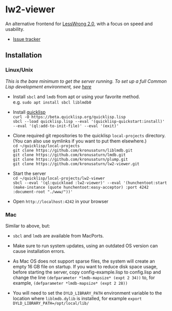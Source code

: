 # lw2-viewer
An alternative frontend for [LessWrong 2.0](https://www.lesserwrong.com/), with a focus on speed and usability.

* [Issue tracker](https://saturn.obormot.net/LW2Reader/Issues)

## Installation
### Linux/Unix

*This is the bare minimum to get the server running. To set up a full Common Lisp development environment, see [here](http://lisp-lang.org/learn/getting-started/)*

* Install `sbcl` and `lmdb` from apt or using your favorite method.  
e.g. `sudo apt install sbcl liblmdb0`

* Install [quicklisp](https://beta.quicklisp.org/)  
`curl -O https://beta.quicklisp.org/quicklisp.lisp`  
`sbcl --load quicklisp.lisp --eval '(quicklisp-quickstart:install)' --eval '(ql:add-to-init-file)' --eval '(exit)'`  

* Clone required git repositories to the quicklisp `local-projects` directory. (You can also use symlinks if you want to put them elsewhere.)  
`cd ~/quicklisp/local-projects`  
`git clone https://github.com/kronusaturn/liblmdb.git`  
`git clone https://github.com/kronusaturn/lmdb.git`  
`git clone https://github.com/kronusaturn/plump.git`  
`git clone https://github.com/kronusaturn/lw2-viewer.git`

* Start the server  
`cd ~/quicklisp/local-projects/lw2-viewer`  
`sbcl --eval '(ql:quickload :lw2-viewer)' --eval '(hunchentoot:start (make-instance (quote hunchentoot:easy-acceptor) :port 4242 :document-root "./www/"))'`  

* Open `http://localhost:4242` in your browser

### Mac
Similar to above, but:
* `sbcl` and `lmdb` are available from MacPorts.

* Make sure to run system updates, using an outdated OS version can cause installation errors.

* As Mac OS does not support sparse files, the system will create an empty 16 GB file on startup.
If you want to reduce disk space usage, before starting the server, copy config-example.lisp to config.lisp and change the line `(defparameter *lmdb-mapsize* (expt 2 34))` to, for example, `(defparameter *lmdb-mapsize* (expt 2 28))`

* You will need to set the `DYLD_LIBRARY_PATH` environment variable to the location where `liblmdb.dylib` is installed, for example `export DYLD_LIBRARY_PATH=/opt/local/lib/`
